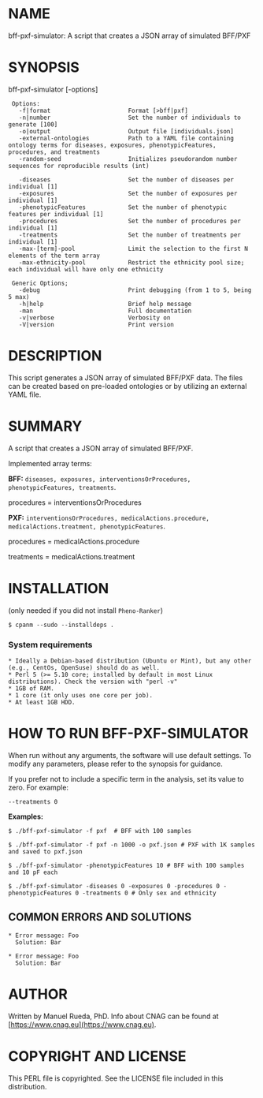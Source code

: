 # NAME

bff-pxf-simulator: A script that creates a JSON array of simulated BFF/PXF

# SYNOPSIS

bff-pxf-simulator \[-options\]

     Options:
       -f|format                      Format [>bff|pxf]
       -n|number                      Set the number of individuals to generate [100]
       -o|output                      Output file [individuals.json]
       -external-ontologies           Path to a YAML file containing ontology terms for diseases, exposures, phenotypicFeatures, procedures, and treatments
       -random-seed                   Initializes pseudorandom number sequences for reproducible results (int)

       -diseases                      Set the number of diseases per individual [1]
       -exposures                     Set the number of exposures per individual [1]
       -phenotypicFeatures            Set the number of phenotypic features per individual [1]
       -procedures                    Set the number of procedures per individual [1]
       -treatments                    Set the number of treatments per individual [1]
       -max-[term]-pool               Limit the selection to the first N elements of the term array
       -max-ethnicity-pool            Restrict the ethnicity pool size; each individual will have only one ethnicity

     Generic Options;
       -debug                         Print debugging (from 1 to 5, being 5 max)
       -h|help                        Brief help message
       -man                           Full documentation
       -v|verbose                     Verbosity on
       -V|version                     Print version

# DESCRIPTION

This script generates a JSON array of simulated BFF/PXF data. The files can be created based on pre-loaded ontologies or by utilizing an external YAML file.

# SUMMARY

A script that creates a JSON array of simulated BFF/PXF. 

Implemented array terms:

**BFF:** `diseases, exposures, interventionsOrProcedures, phenotypicFeatures, treatments`. 

procedures = interventionsOrProcedures

**PXF:** `interventionsOrProcedures, medicalActions.procedure, medicalActions.treatment, phenotypicFeatures`.

procedures = medicalActions.procedure

treatments = medicalActions.treatment

# INSTALLATION

(only needed if you did not install `Pheno-Ranker`)

    $ cpanm --sudo --installdeps .

### System requirements

    * Ideally a Debian-based distribution (Ubuntu or Mint), but any other (e.g., CentOs, OpenSuse) should do as well.
    * Perl 5 (>= 5.10 core; installed by default in most Linux distributions). Check the version with "perl -v"
    * 1GB of RAM.
    * 1 core (it only uses one core per job).
    * At least 1GB HDD.

# HOW TO RUN BFF-PXF-SIMULATOR

When run without any arguments, the software will use default settings. To modify any parameters, please refer to the synopsis for guidance.

If you prefer not to include a specific term in the analysis, set its value to zero. For example:

`--treatments 0`

**Examples:**

    $ ./bff-pxf-simulator -f pxf  # BFF with 100 samples

    $ ./bff-pxf-simulator -f pxf -n 1000 -o pxf.json # PXF with 1K samples and saved to pxf.json

    $ ./bff-pxf-simulator -phenotypicFeatures 10 # BFF with 100 samples and 10 pF each

    $ ./bff-pxf-simulator -diseases 0 -exposures 0 -procedures 0 -phenotypicFeatures 0 -treatments 0 # Only sex and ethnicity

## COMMON ERRORS AND SOLUTIONS

    * Error message: Foo
      Solution: Bar

    * Error message: Foo
      Solution: Bar

# AUTHOR 

Written by Manuel Rueda, PhD. Info about CNAG can be found at [https://www.cnag.eu](https://www.cnag.eu).

# COPYRIGHT AND LICENSE

This PERL file is copyrighted. See the LICENSE file included in this distribution.
